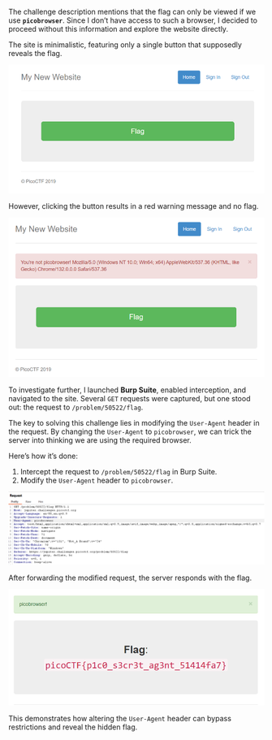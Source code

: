 The challenge description mentions that the flag can only be viewed if we use **`picobrowser`**. Since I don’t have access to such a browser, I decided to proceed without this information and explore the website directly.

The site is minimalistic, featuring only a single button that supposedly reveals the flag.

![alt text](imgs/image.png)

However, clicking the button results in a red warning message and no flag.

![alt text](imgs/image-1.png)

To investigate further, I launched **Burp Suite**, enabled interception, and navigated to the site. Several `GET` requests were captured, but one stood out: the request to `/problem/50522/flag`.

The key to solving this challenge lies in modifying the `User-Agent` header in the request. By changing the `User-Agent` to `picobrowser`, we can trick the server into thinking we are using the required browser.

Here’s how it’s done:

1. Intercept the request to `/problem/50522/flag` in Burp Suite.
2. Modify the `User-Agent` header to `picobrowser`.

![alt text](imgs/image-2.png)

After forwarding the modified request, the server responds with the flag.

![alt text](imgs/image-3.png)

This demonstrates how altering the `User-Agent` header can bypass restrictions and reveal the hidden flag.